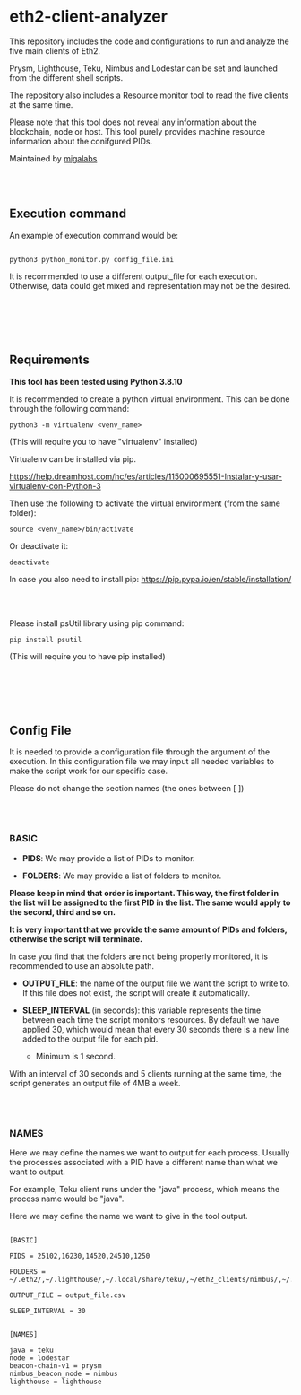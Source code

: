# eth2-client-analyzer 
This repository includes the code and configurations to run and analyze the five main clients of Eth2.

Prysm, Lighthouse, Teku, Nimbus and Lodestar can be set and launched from the different shell scripts. 

The repository also includes a Resource monitor tool to read the five clients at the same time.

Please note that this tool does not reveal any information about the blockchain, node or host. This tool purely provides machine resource information about the conifgured PIDs.

Maintained by [migalabs](http://migalabs.es)


<br></br>



## Execution command

An example of execution command would be: 

```

python3 python_monitor.py config_file.ini

```

It is recommended to use a different output_file for each execution.
Otherwise, data could get mixed and representation may not be the desired.

<br></br>
<br></br>

## Requirements

<strong>This tool has been tested using Python 3.8.10</strong>


It is recommended to create a python virtual environment. This can be done through the following command:

```
python3 -m virtualenv <venv_name>
```

(This will require you to have "virtualenv" installed)

Virtualenv can be installed via pip.

https://help.dreamhost.com/hc/es/articles/115000695551-Instalar-y-usar-virtualenv-con-Python-3


Then use the following to activate the virtual environment (from the same folder):

```
source <venv_name>/bin/activate

```

Or deactivate it:

```
deactivate

```


In case you also need to install pip:
https://pip.pypa.io/en/stable/installation/

<br></br>


Please install psUtil library using pip command:

```
pip install psutil
```

(This will require you to have pip installed)


<br></br>
<br></br>


## Config File

It is needed to provide a configuration file through the argument of the execution. In this configuration file we may input all needed variables to make the script work for our specific case.


Please do not change the section names (the ones between [ ])

<br></br>

### BASIC

- <strong>PIDS</strong>: We may provide a list of PIDs to monitor.

- <strong>FOLDERS</strong>: We may provide a list of folders to monitor.



<strong>Please keep in mind that order is important. This way, the first folder in the list will be assigned to the first PID in the list. The same would apply to the second, third and so on.

It is very important that we provide the same amount of PIDs and folders, otherwise the script will terminate.</strong>



In case you find that the folders are not being properly monitored, it is recommended to use an absolute path.

- <strong>OUTPUT_FILE</strong>: the name of the output file we want the script to write to. If this file does not exist, the script will create it automatically.


- <strong>SLEEP_INTERVAL</strong> (in seconds): this variable represents the time between each time the script monitors resources. By default we have applied 30, which would mean that every 30 seconds there is a new line added to the output file for each pid.
    - Minimum is 1 second.

With an interval of 30 seconds and 5 clients running at the same time, the script generates an output file of 4MB a week.

<br></br>

### NAMES

Here we may define the names we want to output for each process.
Usually the processes associated with a PID have a different name than what we want to output.

For example, Teku client runs under the "java" process, which means the process name would be "java".

Here we may define the name we want to give in the tool output.


```

[BASIC]

PIDS = 25102,16230,14520,24510,1250

FOLDERS = ~/.eth2/,~/.lighthouse/,~/.local/share/teku/,~/eth2_clients/nimbus/,~/.local/share/lodestar/

OUTPUT_FILE = output_file.csv

SLEEP_INTERVAL = 30


[NAMES]

java = teku
node = lodestar
beacon-chain-v1 = prysm
nimbus_beacon_node = nimbus
lighthouse = lighthouse


```





